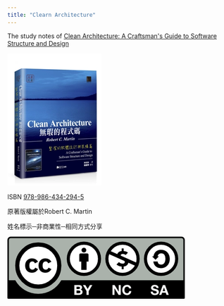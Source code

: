 ```yaml
---
title: "Clearn Architecture"
---
```


The study notes of [Clean Architecture: A Craftsman's Guide to Software Structure and Design](https://www.amazon.com/Clean-Architecture-Craftsmans-Software-Structure/dp/0134494164)


![cover](./index/cover.webp)

ISBN [978-986-434-294-5](https://isbnsearch.org/isbn/9789864342945)

原著版權屬於Robert C. Martin

姓名標示─非商業性─相同方式分享

![CC](/img/cc-by-nc-sa.png)
